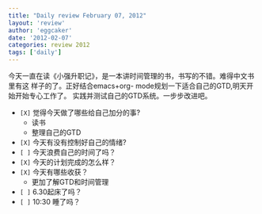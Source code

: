 ```yaml
---
title: "Daily review February 07, 2012" 
layout: 'review'
author: 'eggcaker'
date: '2012-02-07'
categories: review 2012
tags: ['daily']
---
```



今天一直在读《小强升职记》，是一本讲时间管理的书，书写的不错。难得中文书里有这 样子的了。正好结合emacs+org-
mode规划一下适合自己的GTD,明天开始开始专心工作了。 实践并测试自己的GTD系统。一步步改进吧。

  * `[X]` 觉得今天做了哪些给自己加分的事? 
    * 读书 
    * 整理自己的GTD 
  * `[X]` 今天有没有控制好自己的情绪? 
  * `[ ]` 今天浪费自己的时间了吗？ 
  * `[X]` 今天的计划完成的怎么样？ 
  * `[X]` 今天有哪些收获？ 
    * 更加了解GTD和时间管理 
  * `[ ]` 6.30起床了吗？ 
  * `[ ]` 10:30 睡了吗？ 


